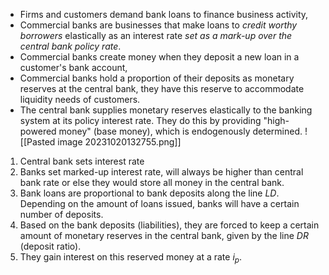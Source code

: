 - Firms and customers demand bank loans to finance business activity,
- Commercial banks are businesses that make loans to *credit worthy borrowers* elastically as an interest rate *set as a mark-up over the central bank policy rate*.
- Commercial banks create money when they deposit a new loan in a customer's bank account,
- Commercial banks hold a proportion of their deposits as monetary reserves at the central bank, they have this reserve to accommodate liquidity needs of customers.
- The central bank supplies monetary reserves elastically to the banking system at its policy interest rate. They do this by providing "high-powered money" (base money), which is endogenously determined.
![[Pasted image 20231020132755.png]]
1. Central bank sets interest rate
2. Banks set marked-up interest rate, will always be higher than central bank rate or else they would store all money in the central bank.
3. Bank loans are proportional to bank deposits along the line *LD*. Depending on the amount of loans issued, banks will have a certain number of deposits.
4. Based on the bank deposits (liabilities), they are forced to keep a certain amount of monetary reserves in the central bank, given by the line *DR* (deposit ratio).
5. They gain interest on this reserved money at a rate $i_p$.